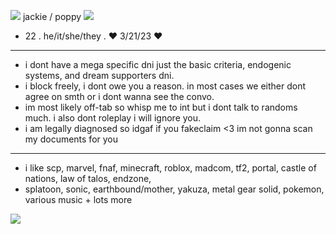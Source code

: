 ![](https://i.imgur.com/xZCff1M.gif) jackie / poppy ![](https://i.imgur.com/veED69C.gif)
-  22 . he/it/she/they . ♥ 3/21/23 ♥
- --------------------------------------------------------
-  i dont have a mega specific dni just the basic criteria, endogenic systems, and dream supporters dni.
-  i block freely, i dont owe you a reason. in most cases we either dont agree on smth or i dont wanna see the convo.
-  im most likely off-tab so whisp me to int but i dont talk to randoms much. i also dont roleplay i will ignore you.
-  i am legally diagnosed so idgaf if you fakeclaim <3 im not gonna scan my documents for you
- --------------------------------------------------------
- i like scp, marvel, fnaf, minecraft, roblox, madcom, tf2, portal, castle of nations, law of talos, endzone,
- splatoon, sonic, earthbound/mother, yakuza, metal gear solid, pokemon, various music + lots more

![](https://i.pinimg.com/564x/1e/19/0e/1e190e15418535ed319a5b38e9f21b71.jpg)
